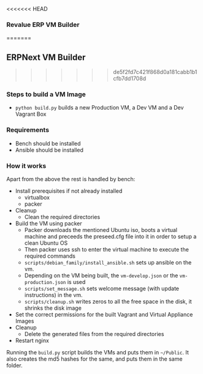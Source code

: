 <<<<<<< HEAD
### Revalue ERP VM Builder
=======
## ERPNext VM Builder
>>>>>>> de5f2fd7c421f868d0a181cabb1b1cfb7dd1708d


### Steps to build a VM Image

* `python build.py` builds a new Production VM, a Dev VM and a Dev Vagrant Box


### Requirements 

* Bench should be installed
* Ansible should be installed


### How it works

Apart from the above the rest is handled by bench:

* Install prerequisites if not already installed
	- virtualbox
	- packer
* Cleanup
	- Clean the required directories
* Build the VM using packer
	- Packer downloads the mentioned Ubuntu iso, boots a virtual machine and preceeds the preseed.cfg file into it in order to setup a clean Ubuntu OS
	- Then packer uses ssh to enter the virtual machine to execute the required commands
	- `scripts/debian_family/install_ansible.sh` sets up ansible on the vm.
	- Depending on the VM being built, the `vm-develop.json` or the `vm-production.json` is used
	- `scripts/set_message.sh` sets welcome message (with update instructions) in the vm.
	- `scripts/cleanup.sh` writes zeros to all the free space in the disk, it shrinks the disk image
* Set the correct permissions for the built Vagrant and Virtual Appliance Images
* Cleanup
	- Delete the generated files from the required directories
* Restart nginx 


Running the `build.py` script builds the VMs and puts them in `~/Public`. It also creates the md5 hashes for the same, and puts them in the same folder.

